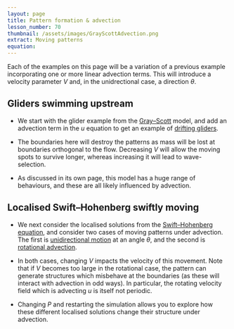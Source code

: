 ```yaml
---
layout: page
title: Pattern formation & advection
lesson_number: 70
thumbnail: /assets/images/GrayScottAdvection.png
extract: Moving patterns
equation: 
---
```

Each of the examples on this page will be a variation of a previous example incorporating one or more linear advection terms. This will introduce a velocity parameter $V$ and, in the unidrectional case, a direction $\theta$.

## Gliders swimming upstream

* We start with the glider example from the [Gray–Scott](/nonlinear-physics/gray-scott) model, and add an advection term in the $u$ equation to get an example of [drifting gliders](/sim/?preset=GrayScottGlidersAdvecting). 

* The boundaries here will destroy the patterns as mass will be lost at boundaries orthogonal to the flow. Decreasing $V$ will allow the moving spots to survive longer, whereas increasing it will lead to wave-selection.

* As discussed in its own page, this model has a huge range of behaviours, and these are all likely influenced by advection.

## Localised Swift–Hohenberg swiftly moving

* We next consider the localised solutions from the [Swift–Hohenberg equation](/nonlinear-physics), and consider two cases of moving patterns under advection. The first is [unidirectional motion](/sim/?preset=swiftHohenbergLocalisedDirectedAdvection) at an angle $\theta$, and the second is [rotational advection](/sim/?preset=swiftHohenbergLocalisedRotationalAdvection).

* In both cases, changing $V$ impacts the velocity of this movement. Note that if $V$ becomes too large in the rotational case, the pattern can generate structures which misbehave at the boundaries (as these will interact with advection in odd ways). In particular, the rotating velocity field which is advecting $u$ is itself not periodic.

* Changing $P$ and restarting the simulation allows you to explore how these different localised solutions change their structure under advection.
